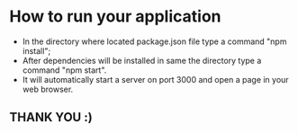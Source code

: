 # How to run your application

* In the directory where located package.json file type a command "npm install";
* After dependencies will be installed in same the directory type a command "npm start".
* It will automatically start a server on port 3000 and open a page in your web browser.

## THANK YOU :)
